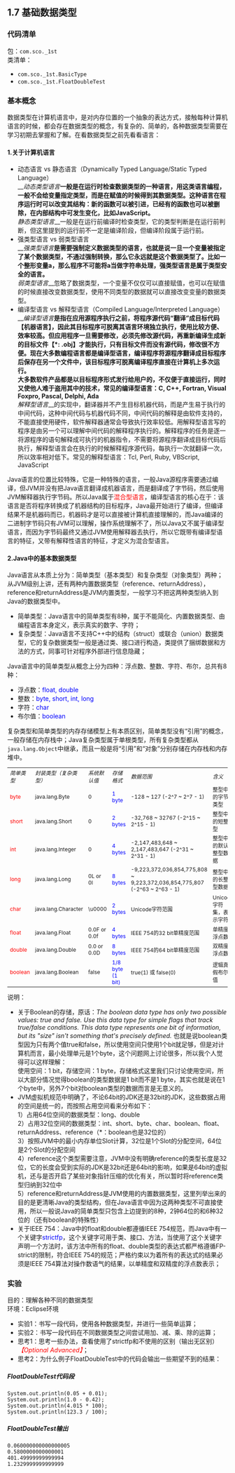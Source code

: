 ## 1.7 基础数据类型

### __代码清单__
包：`com.sco._1st`<br/>
类清单：<br/>

* `com.sco._1st.BasicType`
* `com.sco._1st.FloatDoubleTest`

### __基本概念__
数据类型在计算机语言中，是对内存位置的一个抽象的表达方式，接触每种计算机语言的时候，都会存在数据类型的概念，有复杂的、简单的，各种数据类型需要在学习初期去掌握和了解。在看数据类型之前先看看语言：

#### __1.关于计算机语言__
* 动态语言 vs 静态语言（Dynamically Typed Language/Static Typed Language）<br/>__*动态类型语言*__一般是在运行时检查数据类型的一种语言，用这类语言编程，一般不会给变量指定类型，而是在赋值的时候得到其数据类型。这种语言在程序运行时可以改变其结构：新的函数可以被引进，已经有的函数也可以被删除，在内部结构中可发生变化，比如JavaScript。<br/>__*静态类型语言*__一般是在运行前编译时检查类型，它的类型判断是在运行前判断，但这里提到的运行前不一定是编译阶段，但编译阶段属于运行前。
* 强类型语言 vs 弱类型语言<br/>__*强类型语言*__是需要强制定义数据类型的语言，也就是说一旦一个变量被指定了某个数据类型，不通过强制转换，那么它永远就是这个数据类型了。比如一个整形变量a，那么程序不可能将a当做字符串处理，强类型语言是属于类型安全的语言。<br/>__*弱类型语言*__忽略了数据类型，一个变量不仅仅可以直接赋值，也可以在赋值的时候直接改变数据类型，使用不同类型的数据就可以直接改变变量的数据类型。
* 编译型语言 vs 解释型语言（Compiled Language/Interpreted Language）<br/>__*编译型语言*__是指在应用源程序执行之前，将程序源代码“翻译”成目标代码【机器语言】，因此其目标程序可脱离其语言环境独立执行，使用比较方便、效率较高。但应用程序一旦需要修改，必须先修改源代码，再重新编译生成新的目标文件【\*: .obj】才能执行，只有目标文件而没有源代码，修改很不方便。现在大多数编程语言都是编译型语言，编译程序将源程序翻译成目标程序后保存在另一个文件中，该目标程序可脱离编译程序直接在计算机上多次运行。<br/>大多数软件产品都是以目标程序形式发行给用户的，不仅便于直接运行，同时又使他人难于盗用其中的技术，常见的编译型语言：C, C++, Fortran, Visual Foxpro, Pascal, Delphi, Ada<br/>__*解释型语言*__的实现中，翻译器并不产生目标机器代码，而是产生易于执行的中间代码，这种中间代码与机器代码不同，中间代码的解释是由软件支持的，不能直接使用硬件，软件解释器通常会导致执行效率较低。用解释型语言写的程序是由另一个可以理解中间代码的解释程序执行的。解释程序的任务是逐一将源程序的语句解释成可执行的机器指令，不需要将源程序翻译成目标代码后执行，解释型语言会在执行的时候解释程序源代码，每执行一次就翻译一次，所以效率相对低下。常见的解释型语言：Tcl, Perl, Ruby, VBScript, JavaScript

Java语言的位置比较特殊，它是一种特殊的语言，一般Java源程序需要通过编译，但JVM并没有把Java语言翻译成机器语言，而是翻译成了字节码，然后使用JVM解释器执行字节码。所以Java属于<font style="color:red">混合型语言</font>，编译型语言的核心在于：该语言是否将程序转换成了机器结构的目标程序，Java最开始进行了编译，但编译结果不是机器码而已，机器码才是可以直接被计算机直接理解的，而Java编译的二进制字节码只有JVM可以理解，操作系统理解不了，所以Java又不属于编译型语言，而因为字节码最终又通过JVM使用解释器去执行，所以它既带有编译型语言的特征，又带有解释性语言的特征，才定义为混合型语言。

#### __2.Java中的基本数据类型__
Java语言从本质上分为：简单类型（基本类型）和复杂类型（对象类型）两种；从JVM级别上讲，还有两种内置数据类型（reference、returnAddress），reference和returnAddress是JVM内置类型，一般学习不把这两种类型纳入到Java的数据类型中。

* 简单类型：Java语言中的简单类型有8种，属于不能简化、内置数据类型、由编程语言本身定义，表示真实的数字、字符；
* 复杂类型：Java语言不支持C++中的结构（struct）或联合（union）数据类型，它的复杂数据类型一般是通过类、接口进行构造，类提供了捆绑数据和方法的方式，同事可针对程序外部进行信息隐藏；

Java语言中的简单类型从概念上分为四种：浮点数、整数、字符、布尔，总共有8种：

* 浮点数：<font style="color:blue">float, double</font>
* 整数：<font style="color:blue">byte, short, int, long</font>
* 字符：<font style="color:blue">char</font>
* 布尔值：<font style="color:blue">boolean</font>

复杂类型和简单类型的内存存储模型上有本质区别，简单类型没有“引用”的概念，一般存储在内存栈中；Java复杂类型属于单根类型，所有复杂类型都从`java.lang.Object`中继承，而且一般是将“引用”和“对象”分别存储在内存栈和内存堆中。

<table style="border-collapse:collapse;font-size:12px;">
	<tr style="font-style:italic">
		<td style="width:50px;">简单类型</td>
		<td style="width:120px;">封装类型（复杂类型）</td>
		<td style="width:70px;">系统默认值</td>
		<td>存储格式</td>
		<td>数据范围</td>
		<td>含义</td>
	</tr>
	<tr>
		<td><font style="color:red;">byte</font></td>
		<td>java.lang.Byte</td>
		<td>0</td>
		<td><font style="color:blue;">1 byte</font></td>
		<td>-128 ~ 127 (-2^7 ~ 2^7 - 1)</td>
		<td>整型中的字节类型</td>
	</tr>
	<tr>
		<td><font style="color:red;">short</font></td>
		<td>java.lang.Short</td>
		<td>0</td>
		<td><font style="color:blue;">2 bytes</font></td>
		<td>-32,768 ~ 32767 (-2^15 ~ 2^15 - 1)</td>
		<td>整型中的短整型</td>
	</tr>
	<tr>
		<td><font style="color:red;">int</font></td>
		<td>java.lang.Integer</td>
		<td>0</td>
		<td><font style="color:blue;">4 bytes</font></td>
		<td>-2,147,483,648 ~ 2,147,483,647 (-2^31 ~ 2^31 - 1)</td>
		<td>整型中的默认整型数据</td>
	</tr>
	<tr>
		<td><font style="color:red;">long</font></td>
		<td>java.lang.Long</td>
		<td>0L or 0l</td>
		<td><font style="color:blue;">8 bytes</font></td>
		<td>-9,223,372,036,854,775,808 ~ <br/>9,223,372,036,854,775,807 (-2^63 ~ 2^63 - 1)</td>
		<td>整型中的长整型数据</td>
	</tr>
	<tr>
		<td><font style="color:red;">char</font></td>
		<td>java.lang.Character</td>
		<td>\u0000</td>
		<td><font style="color:blue;">2 bytes</font></td>
		<td>Unicode字符范围</td>
		<td>Unicode字符集，表示字符</td>
	</tr>
	<tr>
		<td><font style="color:red;">float</font></td>
		<td>java.lang.Float</td>
		<td>0.0F or 0.0f</td>
		<td><font style="color:blue;">4 bytes</font></td>
		<td>IEEE 754的32 bit单精度范围</td>
		<td>单精度浮点数</td>
	</tr>
	<tr>
		<td><font style="color:red;">double</font></td>
		<td>java.lang.Double</td>
		<td>0.0 or 0.0D</td>
		<td><font style="color:blue;">8 bytes</font></td>
		<td>IEEE 754的64 bit单精度范围</td>
		<td>双精度浮点数</td>
	</tr>
	<tr>
		<td><font style="color:red;">boolean</font></td>
		<td>java.lang.Boolean</td>
		<td>false</td>
		<td><font style="color:blue;">1/8 byte (1 bit)</font></td>
		<td>true(1) 或 false(0)</td>
		<td>逻辑真假布尔值</td>
	</tr>
</table>
说明：

* 关于Boolean的存储，原话：*The boolean data type has only two possible values: true and false. Use this data type for simple flags that track true/false conditions. This data type represents one bit of information, but its "size" isn't something that's precisely defined.* 也就是说boolean类型因为只有两个值true和false，所以使用空间只使用1个bit就足够，但是对计算机而言，最小处理单元是1个byte，这个问题网上讨论很多，所以我个人觉得可以这样理解：<br/>
使用空间：1 bit，存储空间：1 byte，存储格式这里我们只讨论使用空间，所以大部分情况觉得boolean的类型数据是1 bit而不是1 byte，其实也就是说在1个byte中，另外7个bit对boolean类型的数据而言是无意义的。
* JVM虚拟机规范中明确了，不论64bit的JDK还是32bit的JDK，这些数据占用的空间是统一的，而按照占用空间看来分布如下：<br/>
1）占用64位空间的数据类型：long、double<br/>
2）占用32位空间的数据类型：int、short、byte、char、boolean、float、returnAddress、reference（*：boolean也是32位的）<br/>
3）按照JVM中的最小内存单位Slot计算，32位是1个Slot的分配空间，64位是2个Slot的分配空间<br/>
4）reference这个类型需要注意，JVM中没有明确reference的类型长度是32位，它的长度会受到实际的JDK是32bit还是64bit的影响，如果是64bit的虚拟机，还与是否开启了某些对象指针压缩的优化有关，所以暂时将reference类型归纳到32位中<br/>
5）reference和returnAddress是JVM使用的内置数据类型，这里列举出来的目的是更清晰Java的类型结构，但在Java语言中因为这两种类型不可直接使用，所以一般说Java的简单类型只包含上边提到的8种，2钟64位的和6种32位的（还有boolean的特殊性）
* 关于IEEE 754：Java中的float和double都遵循IEEE 754规范，而Java中有一个关键字<font style="color:blue;">strictfp</font>，这个关键字可用于类、接口、方法，当使用了这个关键字声明一个方法时，该方法中所有的float、double类型的表达式都严格遵循FP-strict的限制，符合IEEE 754的规范；严格约束以为着所有的表达式的结果必须是IEEE 754算法对操作数语气的结果，以单精度和双精度的浮点数表示；

### __实验__
目的：理解各种不同的数据类型<br/>
环境：Eclipse环境

* 实验1：书写一段代码，使用各种数据类型，并进行一些简单运算；
* 实验2：书写一段代码在不同数据类型之间尝试用加、减、乘、除的运算；
* 思考1：思考一些办法，查看使用了strictfp和不使用的区别（输出无区别）*<font style="color:red">【Optional Advanced】</font>*；
* 思考2：为什么例子FloatDoubleTest中的代码会输出一些期望不到的结果：

##### __FloatDoubleTest代码段__
	System.out.println(0.05 + 0.01);
	System.out.println(1.0 - 0.42);
    System.out.println(4.015 * 100);
    System.out.println(123.3 / 100);
##### __FloatDoubleTest输出__
	0.060000000000000005
	0.5800000000000001
	401.49999999999994
	1.2329999999999999